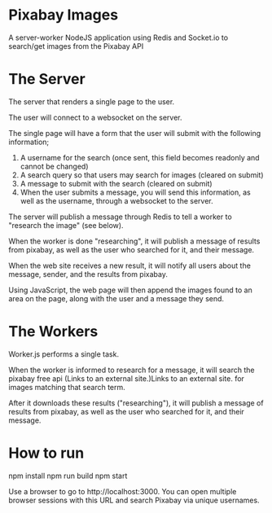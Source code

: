 # Pixabay Images
A server-worker NodeJS application using Redis and Socket.io to search/get images from the Pixabay API

# The Server
The server that renders a single page to the user.

The user will connect to a websocket on the server.

The single page will have a form that the user will submit with the following information;

1. A username for the search (once sent, this field becomes readonly and cannot be changed)
2. A search query so that users may search for images (cleared on submit)
3. A message to submit with the search (cleared on submit)
4. When the user submits a message, you will send this information, as well as the username, through a websocket to the server.

The server will publish a message through Redis to tell a worker to "research the image" (see below).

When the worker is done "researching", it will publish a message of results from pixabay, as well as the user who searched for it, and their message.

When the web site receives a new result, it will notify all users about the message, sender, and the results from pixabay.

Using JavaScript, the web page will then append the images found to an area on the page, along with the user and a message they send.

# The Workers
Worker.js performs a single task.

When the worker is informed to research for a message, it will search the pixabay free api (Links to an external site.)Links to an external site. for images matching that search term.

After it downloads these results ("researching"), it will publish a message of results from pixabay, as well as the user who searched for it, and their message.

# How to run
npm install
npm run build
npm start

Use a browser to go to http://localhost:3000. You can open multiple browser sessions with this URL and search Pixabay via unique usernames.
